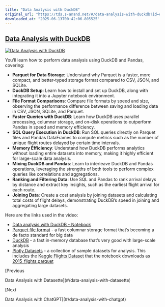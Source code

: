 ```yaml
---
title: "Data Analysis with DuckDB"
original_url: "https://tds.s-anand.net/#/data-analysis-with-duckdb?id=data-analysis-with-duckdb"
downloaded_at: "2025-06-13T00:42:06.805525"
---
```


## [Data Analysis with DuckDB](#/data-analysis-with-duckdb?id=data-analysis-with-duckdb)

[![Data Analysis with DuckDB](https://i.ytimg.com/vi_webp/4U0GqYrET5s/sddefault.webp)](https://youtu.be/4U0GqYrET5s)

You’ll learn how to perform data analysis using DuckDB and Pandas, covering:

* **Parquet for Data Storage**: Understand why Parquet is a faster, more compact, and better-typed storage format compared to CSV, JSON, and SQLite.
* **DuckDB Setup**: Learn how to install and set up DuckDB, along with integrating it into a Jupyter notebook environment.
* **File Format Comparisons**: Compare file formats by speed and size, observing the performance difference between saving and loading data in CSV, JSON, SQLite, and Parquet.
* **Faster Queries with DuckDB**: Learn how DuckDB uses parallel processing, columnar storage, and on-disk operations to outperform Pandas in speed and memory efficiency.
* **SQL Query Execution in DuckDB**: Run SQL queries directly on Parquet files and Pandas DataFrames to compute metrics such as the number of unique flight routes delayed by certain time intervals.
* **Memory Efficiency**: Understand how DuckDB performs analytics without loading entire datasets into memory, making it highly efficient for large-scale data analysis.
* **Mixing DuckDB and Pandas**: Learn to interleave DuckDB and Pandas operations, leveraging the strengths of both tools to perform complex queries like correlations and aggregations.
* **Ranking and Filtering Data**: Use SQL and Pandas to rank arrival delays by distance and extract key insights, such as the earliest flight arrival for each route.
* **Joining Data**: Create a cost analysis by joining datasets and calculating total costs of flight delays, demonstrating DuckDB’s speed in joining and aggregating large datasets.

Here are the links used in the video:

* [Data analysis with DuckDB - Notebook](https://drive.google.com/file/d/1Y9XSs-LeSz-ZmnQj4OGP-Q4yDkPJrmsZ/view)
* [Parquet file format](https://parquet.apache.org/) - a fast columnar storage format that’s becoming a de facto standard for big data
* [DuckDB](https://duckdb.org/) - a fast in-memory database that’s very good with large-scale analysis
* [Plotly Datasets](https://github.com/plotly/datasets/) - a collection of sample datasets for analysis. This includes the [Kaggle Flights Dataset](https://www.kaggle.com/datasets/usdot/flight-delays) that the notebook downloads as [2015\_flights.parquet](https://github.com/plotly/datasets/raw/master/2015_flights.parquet)

[Previous

Data Analysis with Datasette](#/data-analysis-with-datasette)

[Next

Data Analysis with ChatGPT](#/data-analysis-with-chatgpt)